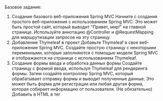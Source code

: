 Базовое задание:
1. Создание базового веб-приложения Spring MVC
Начните с создания простого веб-приложения с использованием Spring MVC. Это может быть простой сайт, который выводит "Привет, мир!" на главной странице. Используйте аннотацию @Controller и @RequestMapping для маршрутизации запросов на эту страницу.
2. Добавление Thymeleaf в проект
Добавьте Thymeleaf в свое веб-приложение Spring MVC. Создайте простую страницу с некоторыми переменными, которые заполняются с помощью модели Spring MVC и отображаются на странице с использованием Thymeleaf.
3. Создание формы ввода и обработка данных формы
Создайте страницу с формой ввода, используя Thymeleaf для рендеринга формы. Затем создайте контроллер Spring MVC, который обрабатывает отправку формы и выводит полученные данные. Это может быть форма для регистрации или любая другая форма, которая собирает информацию от пользователя.
(Не обязательно) Добавить в HTML в тег <style> простой css код. Например изменить цвет заголовков, стиль таблицы или обернуть форму в рамочку
Все необходимые примеры кода для этого задания мы разбирали на семинаре.
_
Задание со звездочкой:
Проект домашнего задания для 2 семинара (CRUD приложение USER SERVICE) переписать:
1. Использовать библиотеку Lomboc:
a) @Data - для полей классов
b) @AllArgsConstructor - для классов с конструкторами
c) @Log - логировать работу всех контроллеров
2. Использовать configuration-processor для работы с настройками приложения:
a) Создать объект инкапсулирующий шаблоны запросов к базе данных H2
b) Использовать аннотации @ConfigurationProperties и @ConfigurationPropertiesScan для заполнения полей этого класса
с) Вынести все SQL шаблоны в настройки приложения.
